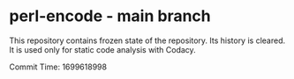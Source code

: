 # perl-encode - main branch

This repository contains frozen state of the repository.
Its history is cleared. It is used only for static code
analysis with Codacy.

Commit Time: 1699618998